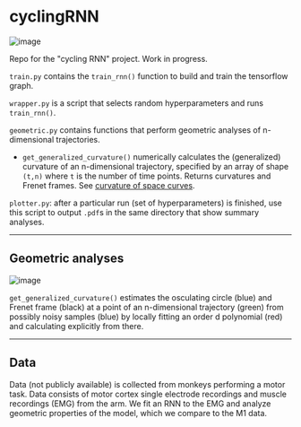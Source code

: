 # cyclingRNN

![image](https://cloud.githubusercontent.com/assets/7425776/22088969/eda6d7fe-ddb5-11e6-8327-cd6e9d5dfc7d.png)

Repo for the "cycling RNN" project. Work in progress.

`train.py` contains the `train_rnn()` function to build and train the tensorflow graph.

`wrapper.py` is a script that selects random hyperparameters and runs `train_rnn()`.

`geometric.py` contains functions that perform geometric analyses of n-dimensional trajectories.
  - `get_generalized_curvature()` numerically calculates the (generalized) curvature of an n-dimensional trajectory, specified by an array of shape `(t,n)` where `t` is the number of time points. Returns curvatures and Frenet frames. See [curvature of space curves](https://en.wikipedia.org/wiki/Curvature#Curvature_of_space_curves).

`plotter.py`: after a particular run (set of hyperparameters) is finished, use this script to output `.pdf`s in the same directory that show summary analyses.

-----------

## Geometric analyses

![image](https://cloud.githubusercontent.com/assets/7425776/22089543/d24447ae-ddb9-11e6-8368-d17a19085779.png)

`get_generalized_curvature()` estimates the osculating circle (blue) and Frenet frame (black) at a point of an n-dimensional trajectory (green) from possibly noisy samples (blue) by locally fitting an order d polynomial (red) and calculating explicitly from there.

-----------

## Data

Data (not publicly available) is collected from monkeys performing a motor task. Data consists of motor cortex single electrode recordings and muscle recordings (EMG) from the arm. We fit an RNN to the EMG and analyze geometric properties of the model, which we compare to the M1 data.
